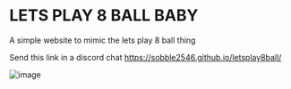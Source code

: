 # LETS PLAY 8 BALL BABY

A simple website to mimic the lets play 8 ball thing

Send this link in a discord chat
https://sobble2546.github.io/letsplay8ball/

![image](https://github.com/user-attachments/assets/90ca1b3d-1e7e-4b91-bb8b-fc9c4668aa70)
